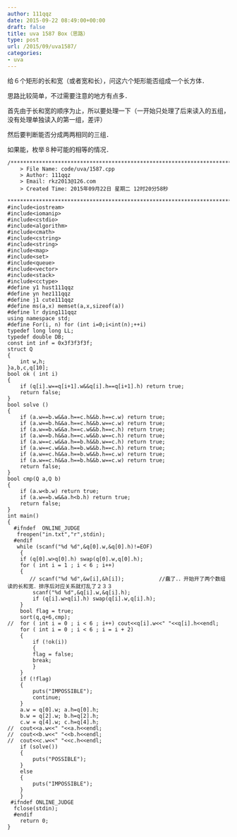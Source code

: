 ```yaml
---
author: 111qqz
date: 2015-09-22 08:49:00+00:00
draft: false
title: uva 1587 Box（思路）
type: post
url: /2015/09/uva1587/
categories:
- uva
---
```


给６个矩形的长和宽（或者宽和长），问这六个矩形能否组成一个长方体．




思路比较简单，不过需要注意的地方有点多．




首先由于长和宽的顺序为止，所以要处理一下（一开始只处理了后来读入的五组，没有处理单独读入的第一组，差评）




然后要判断能否分成两两相同的三组．




如果能，枚举８种可能的相等的情况．


 

    
    /*************************************************************************
    	> File Name: code/uva/1587.cpp
    	> Author: 111qqz
    	> Email: rkz2013@126.com 
    	> Created Time: 2015年09月22日 星期二 12时20分58秒
     ************************************************************************/
    #include<iostream>
    #include<iomanip>
    #include<cstdio>
    #include<algorithm>
    #include<cmath>
    #include<cstring>
    #include<string>
    #include<map>
    #include<set>
    #include<queue>
    #include<vector>
    #include<stack>
    #include<cctype>
    #define y1 hust111qqz
    #define yn hez111qqz
    #define j1 cute111qqz
    #define ms(a,x) memset(a,x,sizeof(a))
    #define lr dying111qqz
    using namespace std;
    #define For(i, n) for (int i=0;i<int(n);++i)  
    typedef long long LL;
    typedef double DB;
    const int inf = 0x3f3f3f3f;
    struct Q
    {
        int w,h;
    }a,b,c,q[10];
    bool ok ( int i)
    {
        if (q[i].w==q[i+1].w&&q[i].h==q[i+1].h) return true;
        return false;
    }
    bool solve ()
    {
        if (a.w==b.w&&a.h==c.h&&b.h==c.w) return true;
        if (a.w==b.h&&a.h==c.h&&b.w==c.w) return true;
        if (a.w==b.w&&a.h==c.w&&b.h==c.h) return true;
        if (a.w==b.h&&a.h==c.w&&b.w==c.h) return true;
        if (a.w==c.w&&a.h==b.h&&b.w==c.h) return true;
        if (a.w==c.w&&a.h==b.w&&b.h==c.h) return true;
        if (a.w==c.h&&a.h==b.w&&b.h==c.w) return true;
        if (a.w==c.h&&a.h==b.h&&b.w==c.w) return true;
        return false;
    }
    bool cmp(Q a,Q b)
    {
        if (a.w<b.w) return true;
        if (a.w==b.w&&a.h<b.h) return true;
        return false;
    }
    int main()
    {
      #ifndef  ONLINE_JUDGE 
       freopen("in.txt","r",stdin);
      #endif
       while (scanf("%d %d",&q[0].w,&q[0].h)!=EOF)
        {
    	if (q[0].w>q[0].h) swap(q[0].w,q[0].h);
    	for ( int i = 1 ; i < 6 ; i++)
    	{
    	   // scanf("%d %d",&w[i],&h[i]);           //蠢了．．开始开了两个数组读的长和宽．排序后对应关系就打乱了２３３
    	    scanf("%d %d",&q[i].w,&q[i].h);
    	    if (q[i].w>q[i].h) swap(q[i].w,q[i].h);
    	}
    	bool flag = true;
    	sort(q,q+6,cmp);
    //	for ( int i = 0 ; i < 6 ; i++) cout<<q[i].w<<" "<<q[i].h<<endl;
    	for ( int i = 0 ; i < 6 ; i = i + 2)
    	{
    	    if (!ok(i))
    	    {
    		flag = false;
    		break;
    	    }
    	}
    	if (!flag)
    	{
    	    puts("IMPOSSIBLE");
    	    continue;
    	}
    	a.w = q[0].w; a.h=q[0].h;
    	b.w = q[2].w; b.h=q[2].h;
    	c.w = q[4].w; c.h=q[4].h;
    //	cout<<a.w<<" "<<a.h<<endl;
    //	cout<<b.w<<" "<<b.h<<endl;
    //	cout<<c.w<<" "<<c.h<<endl;
    	if (solve())
    	{
    	    puts("POSSIBLE");
    	}
    	else
    	{
    	    puts("IMPOSSIBLE");
    	}
        }
     #ifndef ONLINE_JUDGE  
      fclose(stdin);
      #endif
    	return 0;
    }
    




